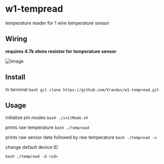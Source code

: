 # w1-tempread
temperature reader for 1 wire temperature sensor 

## Wiring

**requires 4.7k ohms resistor for temperature sensor**

![Image]("https://puu.sh/C8jMA/2cb11988e3.jpg")

## Install
In terminal
``bash
git clone https://github.com/Vrandus/w1-tempread.git
``

## Usage

initialize pin modes
``bash
./initMode.sh
``

prints raw temperature
``bash
./tempread
``

prints raw sensor data followed by raw temperature
``bash
./tempread -v
``

change default device ID

``bash
./tempread -d <id>
``
